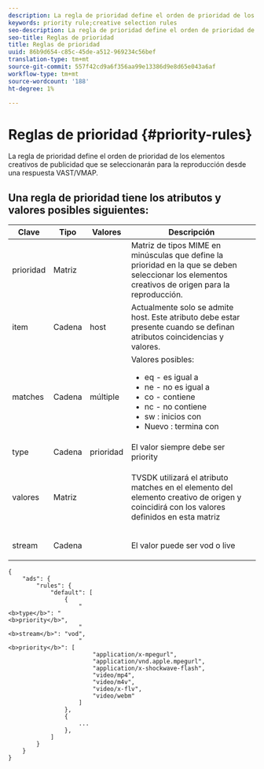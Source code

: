 ```yaml
---
description: La regla de prioridad define el orden de prioridad de los elementos creativos de publicidad que se seleccionarán para la reproducción desde una respuesta VAST/VMAP.
keywords: priority rule;creative selection rules
seo-description: La regla de prioridad define el orden de prioridad de los elementos creativos de publicidad que se seleccionarán para la reproducción desde una respuesta VAST/VMAP.
seo-title: Reglas de prioridad
title: Reglas de prioridad
uuid: 86b9d654-c85c-45de-a512-969234c56bef
translation-type: tm+mt
source-git-commit: 557f42cd9a6f356aa99e13386d9e8d65e043a6af
workflow-type: tm+mt
source-wordcount: '188'
ht-degree: 1%

---
```



# Reglas de prioridad {#priority-rules}

La regla de prioridad define el orden de prioridad de los elementos creativos de publicidad que se seleccionarán para la reproducción desde una respuesta VAST/VMAP.

## Una regla de prioridad tiene los atributos y valores posibles siguientes:

<table id="table_ljp_tgx_hz">  
 <thead> 
  <tr> 
   <th class="entry"><b>Clave</b></th> 
   <th class="entry"><b>Tipo</b></th> 
   <th class="entry"><b>Valores</b></th> 
   <th class="entry"><b>Descripción</b></th> 
  </tr> 
 </thead>
 <tbody> 
  <tr> 
   <td><span class="codeph"> prioridad</span></td> 
   <td><span class="codeph"> Matriz</span></td> 
   <td></td> 
   <td> Matriz de tipos MIME en minúsculas que define la prioridad en la que se deben seleccionar los elementos creativos de origen para la reproducción.</td> 
  </tr> 
  <tr> 
   <td><span class="codeph"> item</span></td> 
   <td><span class="codeph"> Cadena</span></td> 
   <td><span class="codeph"> host</span></td> 
   <td>Actualmente solo se admite <span class="codeph"> host</span>. Este atributo debe estar presente cuando se definan atributos <span class="codeph"> coincidencias</span> y <span class="codeph"> valores</span>.</td> 
  </tr> 
  <tr> 
   <td><span class="codeph"> matches</span></td> 
   <td><span class="codeph"> Cadena</span></td> 
   <td><span class="codeph"> múltiple</span></td> 
   <td>Valores posibles:
    <ul id="ul_tnf_2hx_hz"> 
     <li><span class="codeph"> eq</span> - es igual a</li> 
     <li><span class="codeph"> ne</span> - no es igual a</li> 
     <li><span class="codeph"> co</span> - contiene</li> 
     <li><span class="codeph"> nc</span> - no contiene</li> 
     <li><span class="codeph"> sw</span> : inicios con</li> 
     <li><span class="codeph"> Nuevo</span> : termina con</li> 
    </ul></td> 
  </tr> 
  <tr> 
   <td><span class="codeph"> type</span></td> 
   <td><span class="codeph"> Cadena</span></td> 
   <td><span class="codeph"> prioridad</span></td> 
   <td>El valor siempre debe ser <span class="codeph"> priority</span></td> 
  </tr> 
  <tr> 
   <td><span class="codeph"> valores</span></td> 
   <td><span class="codeph"> Matriz</span></td> 
   <td></td> 
   <td> <p>TVSDK utilizará el atributo <span class="codeph"> matches</span> en el elemento <span class="codeph"></span> del elemento creativo de origen y coincidirá con los valores definidos en esta matriz</p> </td> 
  </tr> 
  <tr> 
   <td><span class="codeph"> stream</span></td> 
   <td><span class="codeph"> Cadena</span></td> 
   <td></td> 
   <td> <p>El valor puede ser <span class="codeph"> vod</span> o <span class="codeph"> live</span></p> </td> 
  </tr> 
 </tbody> 
</table>

```
{
    "ads": {
        "rules": {
            "default": [
                {
                    "
<b>type</b>": "
<b>priority</b>",
                    "
<b>stream</b>": "vod",
                    "
<b>priority</b>": [
                        "application/x-mpegurl",
                        "application/vnd.apple.mpegurl",
                        "application/x-shockwave-flash",
                        "video/mp4",
                        "video/m4v",
                        "video/x-flv",
                        "video/webm"
                    ]
                },
                {
                    ...
                },
            ]
        }
    }
}
```
